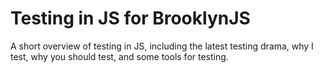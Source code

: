 # Testing in JS for BrooklynJS

A short overview of testing in JS, including the latest testing drama,
why I test, why you should test, and some tools for testing.